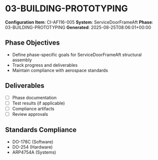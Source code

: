 # 03-BUILDING-PROTOTYPING

**Configuration Item**: CI-AF116-005
**System**: ServiceDoorFrameAft
**Phase**: 03-BUILDING-PROTOTYPING
**Generated**: 2025-08-25T08:06:01+00:00

## Phase Objectives
- Define phase-specific goals for ServiceDoorFrameAft structural assembly
- Track progress and deliverables
- Maintain compliance with aerospace standards

## Deliverables
- [ ] Phase documentation
- [ ] Test results (if applicable)
- [ ] Compliance artifacts
- [ ] Review approvals

## Standards Compliance
- DO-178C (Software)
- DO-254 (Hardware)
- ARP4754A (Systems)


